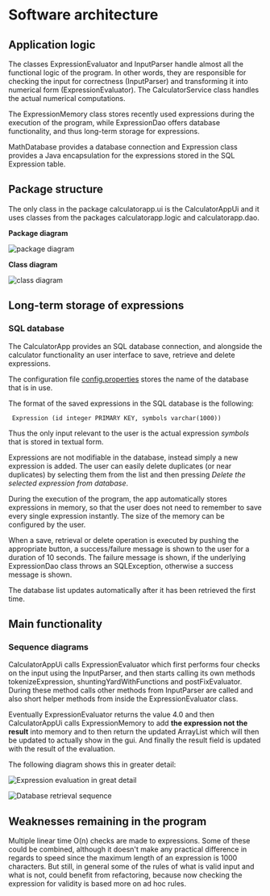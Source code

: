 # Software architecture

## Application logic

The classes ExpressionEvaluator and InputParser handle almost all the functional logic of the program. In other words, they are responsible for checking the input for correctness (InputParser) and transforming it into numerical form (ExpressionEvaluator). The CalculatorService class handles the actual numerical computations. 

The ExpressionMemory class stores recently used expressions during the execution of the program, while ExpressionDao offers database functionality, and thus long-term storage for expressions.

MathDatabase provides a database connection and Expression class provides a Java encapsulation for the expressions stored in the SQL Expression table.

## Package structure

The only class in the package calculatorapp.ui is the CalculatorAppUi and it uses classes from the packages calculatorapp.logic and calculatorapp.dao.

**Package diagram**

![package diagram](https://github.com/Jsos17/CalculatorApp/blob/master/dokumentointi/calculatorapp_package_diagram_new.jpg)

**Class diagram**

![class diagram](https://github.com/Jsos17/CalculatorApp/blob/master/dokumentointi/calculatorapp_class_diagram.jpg)


## Long-term storage of expressions

### SQL database

The CalculatorApp provides an SQL database connection, and alongside the calculator functionality an user interface to save, retrieve and delete expressions.

The configuration file [config.properties](https://github.com/Jsos17/CalculatorApp/blob/master/CalculatorApp/config.properties) stores the name of the database that is in use.

The format of the saved expressions in the SQL database is the following:

     Expression (id integer PRIMARY KEY, symbols varchar(1000))

Thus the only input relevant to the user is the actual expression *symbols* that is stored in textual form.

Expressions are not modifiable in the database, instead simply a new expression is added. The user can easily delete duplicates (or near duplicates) by selecting them from the list and then pressing *Delete the selected expression from database*. 

During the execution of the program, the app automatically stores expressions in memory, so that the user does not need to remember to save every single expression instantly. The size of the memory can be configured by the user.

When a save, retrieval or delete operation is executed by pushing the appropriate button, a success/failure message is shown to the user for a duration of 10 seconds. The failure message is shown, if the underlying ExpressionDao class throws an SQLException, otherwise  a success message is shown.

The database list updates automatically after it has been retrieved the first time.

## Main functionality

### Sequence diagrams

CalculatorAppUi calls ExpressionEvaluator which first performs four checks on the input using the InputParser, and then starts calling its own methods tokenizeExpression, shuntingYardWithFunctions and postFixEvaluator. During these method calls other methods from InputParser are called and also short helper methods from inside the ExpressionEvaluator class.

Eventually ExpressionEvaluator returns the value 4.0 and then CalculatorAppUi calls ExpressionMemory to add **the expression not the result** into memory and to then return the updated ArrayList which will then be updated to actually show in the gui. And finally the result field is updated with the result of the evaluation.

The following diagram shows this in greater detail:

![Expression evaluation in great detail](https://github.com/Jsos17/CalculatorApp/blob/master/dokumentointi/Detailed_Expression_Evaluation_Sequence.png)

![Database retrieval sequence](https://github.com/Jsos17/CalculatorApp/blob/master/dokumentointi/Database_retrieval_sequence.png)


## Weaknesses remaining in the program

Multiple linear time O(n) checks are made to expressions. Some of these could be combined, although it doesn't make any practical difference in regards to speed since the maximum length of an expression is 1000 characters. But still, in general some of the rules of what is valid input and what is not, could benefit from refactoring, because now checking the expression for validity is based more on ad hoc rules.


